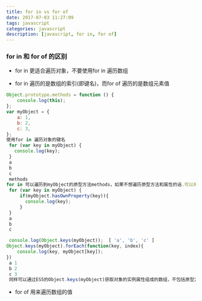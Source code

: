 ```yaml
---
title: for in vs for of
date: 2017-07-03 11:27:09
tags: javascript
categories: javascript
description: [javascript, for in, for of]
---
```

###  for in 和 for of 的区别

- for in 更适合遍历对象，不要使用for in 遍历数组

- for in 遍历的是数组的索引(即键名)，而for of 遍历的是数组元素值

```js
Object.prototype.methods = function () {
    console.log(this);
};
var myObject = {
    a: 1,
    b: 2,
    c: 3,
};
使用for in 遍历对象的键名
 for (var key in myObject) {
   console.log(key);
 }
 a
 b
 c
 methods
for in 可以遍历到myObject的原型方法methods，如果不想遍历原型方法和属性的话.可以用hasOwnPropery方法可以判断某属性是否是该对象的实例属性
 for (var key in myObject) {
     if(myObject.hasOwnProperty(key)){
       console.log(key);
     }
 }
 a
 b
 c

 console.log(Object.keys(myObject));  [ 'a', 'b', 'c' ]
Object.keys(myObject).forEach(function(key, index){
    console.log(key, myObject[key]);
})
 a 1
 b 2
 c 3
 同样可以通过ES5的Object.keys(myObject)获取对象的实例属性组成的数组，不包括原型方法和属性。
```

- for of 用来遍历数组的值
